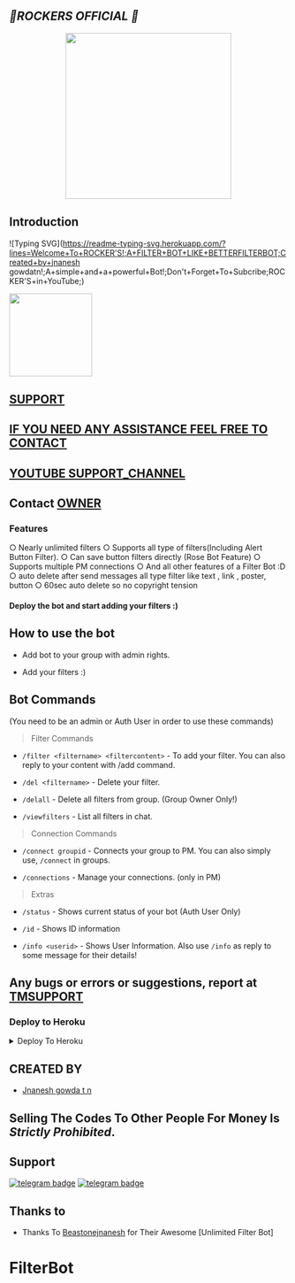 <h2 align="centre"><i><b>🎀ROCKERS OFFICIAL 🎀</i></b></h2>



<p align="center"><a href="https://t.me/ROCKERSBACKUP"><img src="https://te.legra.ph/file/9be2c3561a8943e063faa.jpg" width="300"></a></p>

## Introduction

![Typing SVG](https://readme-typing-svg.herokuapp.com/?lines=Welcome+To+ROCKER'S!;A+FILTER+BOT+LIKE+BETTERFILTERBOT;Created+by+jnanesh gowdatn!;A+simple+and+a+powerful+Bot!;Don't+Forget+To+Subcribe;ROCKER'S+in+YouTube;)
</p>
</h1>
<a href="https://youtube.com/@jnaneshtech1165">
  <img src="https://img.shields.io/badge/𝚂𝚄𝙱𝚂𝙲𝚁𝙸𝙱𝙴-red?logo=youtube" width="150">

## SUPPORT
## IF YOU NEED ANY ASSISTANCE FEEL FREE TO CONTACT
## YOUTUBE  [SUPPORT_CHANNEL](https://t.me/ROCKERSBACKUP)
## Contact [OWNER](https://t.me/Beastonejnanesh)
  
### Features
○ Nearly unlimited filters
○ Supports all type of filters(Including Alert Button Filter).
○ Can save button filters directly (Rose Bot Feature)
○ Supports multiple PM connections
○ And all other features of a Filter Bot :D
○ auto delete after send messages all type filter like text , link , poster, button 
○ 60sec auto delete so no copyright tension 

#### Deploy the bot and start adding your filters :)


## How to use the bot
* Add bot to your group with admin rights.

* Add your filters :)

## Bot Commands

(You need to be an admin or Auth User in order to use these commands)

> Filter Commands
* `/filter <filtername> <filtercontent>`  -  To add your filter. You can also reply to your content with /add command.

* `/del <filtername>`  -  Delete your filter.

* `/delall`  -  Delete all filters from group. (Group Owner Only!)

* `/viewfilters`  -  List all filters in chat.

> Connection Commands
* `/connect groupid`  -  Connects your group to PM. You can also simply use, `/connect` in groups.

* `/connections`  -  Manage your connections. (only in PM)

> Extras
* `/status`  -  Shows current status of your bot (Auth User Only)

* `/id`  -  Shows ID information

* `/info <userid>`  -  Shows User Information. Also use `/info` as reply to some message for their details!



## Any bugs or errors or suggestions, report at [TMSUPPORT](https://telegram.dog/ROCKERSBACKUP)


### Deploy to Heroku

<details><summary>Deploy To Heroku</summary>
<p>
<br>
<a href="https://heroku.com/deploy?template=https://github.com/Jnanesh12/FilterBot">
  <img src="https://www.herokucdn.com/deploy/button.svg" alt="Deploy">
</a>
</p>
</details>

  ## CREATED BY
 
* [Jnanesh gowda t n ](https://t.me/Beastonejnanesh)
## Selling The Codes To Other People For Money Is *Strictly Prohibited*.


## Support
[![telegram badge](https://img.shields.io/badge/Telegram-Group-30302f?style=flat&logo=telegram)](https://telegram.dog/ROCKERSBACKUP)
[![telegram badge](https://img.shields.io/badge/Telegram-Channel-30302f?style=flat&logo=telegram)](https://telegram.dog/ROCKERSBACKUP)




## Thanks to 

 - Thanks To [Beastonejnanesh](https://github.com/Jnanesh12) for Their Awesome [Unlimited Filter Bot]
# FilterBot
